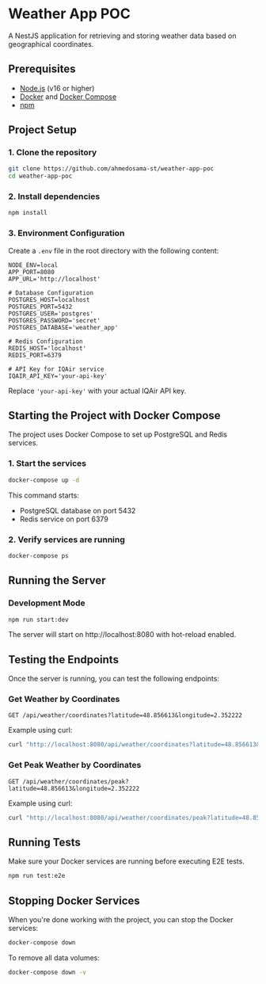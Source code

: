 # Weather App POC

A NestJS application for retrieving and storing weather data based on geographical coordinates.

## Prerequisites

- [Node.js](https://nodejs.org/) (v16 or higher)
- [Docker](https://www.docker.com/) and [Docker Compose](https://docs.docker.com/compose/)
- [npm](https://www.npmjs.com/)

## Project Setup

### 1. Clone the repository

```bash
git clone https://github.com/ahmedosama-st/weather-app-poc
cd weather-app-poc
```

### 2. Install dependencies

```bash
npm install
```

### 3. Environment Configuration

Create a `.env` file in the root directory with the following content:

```
NODE_ENV=local
APP_PORT=8080
APP_URL='http://localhost'

# Database Configuration
POSTGRES_HOST=localhost
POSTGRES_PORT=5432
POSTGRES_USER='postgres'
POSTGRES_PASSWORD='secret'
POSTGRES_DATABASE='weather_app'

# Redis Configuration
REDIS_HOST='localhost'
REDIS_PORT=6379

# API Key for IQAir service
IQAIR_API_KEY='your-api-key'
```

Replace `'your-api-key'` with your actual IQAir API key.

## Starting the Project with Docker Compose

The project uses Docker Compose to set up PostgreSQL and Redis services.

### 1. Start the services

```bash
docker-compose up -d
```

This command starts:

- PostgreSQL database on port 5432
- Redis service on port 6379

### 2. Verify services are running

```bash
docker-compose ps
```

## Running the Server

### Development Mode

```bash
npm run start:dev
```

The server will start on http://localhost:8080 with hot-reload enabled.

## Testing the Endpoints

Once the server is running, you can test the following endpoints:

### Get Weather by Coordinates

```
GET /api/weather/coordinates?latitude=48.856613&longitude=2.352222
```

Example using curl:

```bash
curl "http://localhost:8080/api/weather/coordinates?latitude=48.856613&longitude=2.352222"
```

### Get Peak Weather by Coordinates

```
GET /api/weather/coordinates/peak?latitude=48.856613&longitude=2.352222
```

Example using curl:

```bash
curl "http://localhost:8080/api/weather/coordinates/peak?latitude=48.856613&longitude=2.352222"
```

## Running Tests

Make sure your Docker services are running before executing E2E tests.

```bash
npm run test:e2e
```

## Stopping Docker Services

When you're done working with the project, you can stop the Docker services:

```bash
docker-compose down
```

To remove all data volumes:

```bash
docker-compose down -v
```
